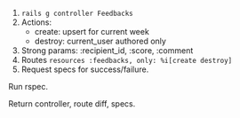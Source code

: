 1. `rails g controller Feedbacks`
2. Actions:
   - create: upsert for current week
   - destroy: current_user authored only
3. Strong params: :recipient_id, :score, :comment
4. Routes `resources :feedbacks, only: %i[create destroy]`
5. Request specs for success/failure.

Run rspec.

Return controller, route diff, specs.